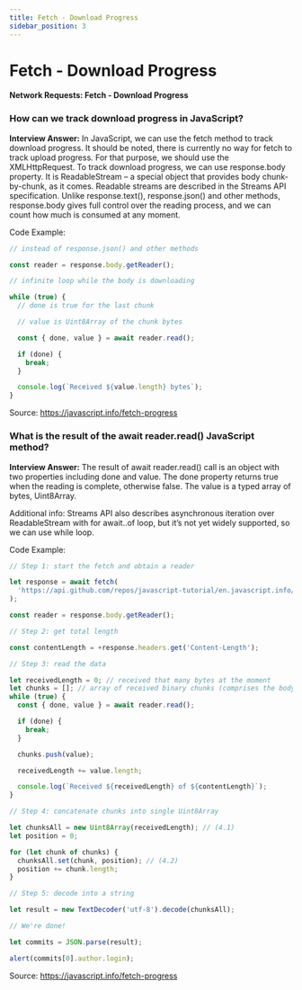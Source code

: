 ```yaml
---
title: Fetch - Download Progress
sidebar_position: 3
---
```


# Fetch - Download Progress

**Network Requests: Fetch - Download Progress**

<head>
  <title>Fetch Download Progress - JavaScript Interview Questions & Answers</title>
  <meta charSet="utf-8" />
</head>

### How can we track download progress in JavaScript?

**Interview Answer:** In JavaScript, we can use the fetch method to track download progress. It should be noted, there is currently no way for fetch to track upload progress. For that purpose, we should use the XMLHttpRequest. To track download progress, we can use response.body property. It is ReadableStream – a special object that provides body chunk-by-chunk, as it comes. Readable streams are described in the Streams API specification. Unlike response.text(), response.json() and other methods, response.body gives full control over the reading process, and we can count how much is consumed at any moment.

Code Example:

```js
// instead of response.json() and other methods

const reader = response.body.getReader();

// infinite loop while the body is downloading

while (true) {
  // done is true for the last chunk

  // value is Uint8Array of the chunk bytes

  const { done, value } = await reader.read();

  if (done) {
    break;
  }

  console.log(`Received ${value.length} bytes`);
}
```

Source: <https://javascript.info/fetch-progress>

### What is the result of the await reader.read() JavaScript method?

**Interview Answer:** The result of await reader.read() call is an object with two properties including done and value. The done property returns true when the reading is complete, otherwise false. The value is a typed array of bytes, Uint8Array.

Additional info: Streams API also describes asynchronous iteration over ReadableStream with for await..of loop, but it’s not yet widely supported, so we can use while loop.

Code Example:

```js
// Step 1: start the fetch and obtain a reader

let response = await fetch(
  'https://api.github.com/repos/javascript-tutorial/en.javascript.info/commits?per_page=100'
);

const reader = response.body.getReader();

// Step 2: get total length

const contentLength = +response.headers.get('Content-Length');

// Step 3: read the data

let receivedLength = 0; // received that many bytes at the moment
let chunks = []; // array of received binary chunks (comprises the body)
while (true) {
  const { done, value } = await reader.read();

  if (done) {
    break;
  }

  chunks.push(value);

  receivedLength += value.length;

  console.log(`Received ${receivedLength} of ${contentLength}`);
}

// Step 4: concatenate chunks into single Uint8Array

let chunksAll = new Uint8Array(receivedLength); // (4.1)
let position = 0;

for (let chunk of chunks) {
  chunksAll.set(chunk, position); // (4.2)
  position += chunk.length;
}

// Step 5: decode into a string

let result = new TextDecoder('utf-8').decode(chunksAll);

// We're done!

let commits = JSON.parse(result);

alert(commits[0].author.login);
```

Source: <https://javascript.info/fetch-progress>
